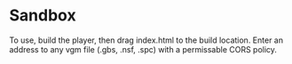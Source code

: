 # Sandbox

To use, build the player, then drag index.html to the build location.
Enter an address to any vgm file (.gbs, .nsf, .spc) with a permissable CORS policy.
